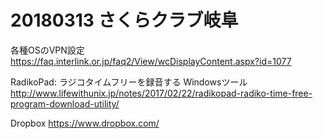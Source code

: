 
# 20180313 さくらクラブ岐阜


各種OSのVPN設定
https://faq.interlink.or.jp/faq2/View/wcDisplayContent.aspx?id=1077

RadikoPad: ラジコタイムフリーを録音する Windowsツール
http://www.lifewithunix.jp/notes/2017/02/22/radikopad-radiko-time-free-program-download-utility/

Dropbox
https://www.dropbox.com/

